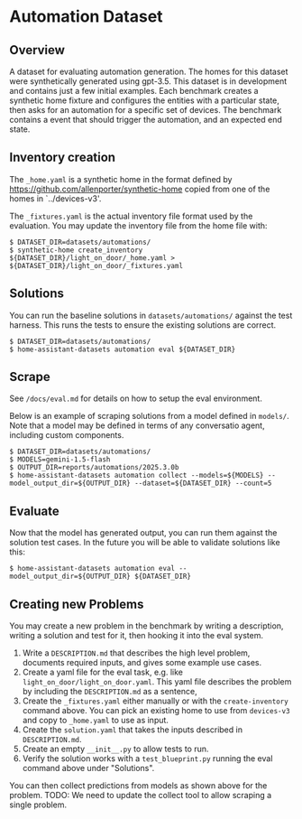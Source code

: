 # Automation Dataset

## Overview

A dataset for evaluating automation generation. The homes for this dataset were
synthetically generated using gpt-3.5. This dataset is in development and contains
just a few initial examples. Each benchmark creates a synthetic home fixture
and configures the entities with a particular state, then asks for an automation
for a specific set of devices. The benchmark contains a event that should
trigger the automation, and an expected end state.

## Inventory creation

The `_home.yaml` is a synthetic home in the format defined by https://github.com/allenporter/synthetic-home
copied from one of the homes in `../devices-v3'.

The `_fixtures.yaml` is the actual inventory file format used by the evaluation.
You may update the inventory file from the home file with:

```
$ DATASET_DIR=datasets/automations/
$ synthetic-home create_inventory ${DATASET_DIR}/light_on_door/_home.yaml > ${DATASET_DIR}/light_on_door/_fixtures.yaml
```

## Solutions

You can run the baseline solutions in `datasets/automations/` against the test
harness. This runs the tests to ensure the existing solutions are correct.

```
$ DATASET_DIR=datasets/automations/
$ home-assistant-datasets automation eval ${DATASET_DIR}
```

## Scrape

See `/docs/eval.md` for details on how to setup the eval environment.

Below is an example of scraping solutions from a model defined in `models/`.
Note that a model may be defined in terms of any conversatio agent, including
custom components.

```
$ DATASET_DIR=datasets/automations/
$ MODELS=gemini-1.5-flash
$ OUTPUT_DIR=reports/automations/2025.3.0b
$ home-assistant-datasets automation collect --models=${MODELS} --model_output_dir=${OUTPUT_DIR} --dataset=${DATASET_DIR} --count=5
```

## Evaluate

Now that the model has generated output, you can run them against the solution
test cases. In the future you will be able to validate solutions like this:

```
$ home-assistant-datasets automation eval --model_output_dir=${OUTPUT_DIR} ${DATASET_DIR}
```

## Creating new Problems

You may create a new problem in the benchmark by writing a description, writing a solution
and test for it, then hooking it into the eval system.

1. Write a `DESCRIPTION.md` that describes the high level problem, documents required inputs,
   and gives some example use cases.
2. Create a yaml file for the eval task, e.g. like `light_on_door/light_on_door.yaml`. This yaml file describes the problem by including the `DESCRIPTION.md` as a sentence,
3. Create the `_fixtures.yaml` either manually or with the `create-inventory` command above. You can pick an existing home to use from `devices-v3` and copy to `_home.yaml` to use as input.
4. Create the `solution.yaml` that takes the inputs described in `DESCRIPTION.md`.
5. Create an empty `__init__.py` to allow tests to run.
6. Verify the solution works with a `test_blueprint.py` running the eval command above under "Solutions".

You can then collect predictions from models as shown above for the problem.
TODO: We need to update the collect tool to allow scraping a single problem.
